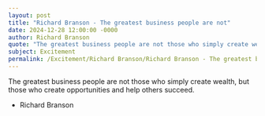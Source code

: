 ```yaml
---
layout: post
title: "Richard Branson - The greatest business people are not"
date: 2024-12-28 12:00:00 -0000
author: Richard Branson
quote: "The greatest business people are not those who simply create wealth, but those who create opportunities and help others succeed."
subject: Excitement
permalink: /Excitement/Richard Branson/Richard Branson - The greatest business people are not
---
```


The greatest business people are not those who simply create wealth, but those who create opportunities and help others succeed.

- Richard Branson
